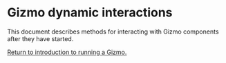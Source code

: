 

# Gizmo dynamic interactions

This document describes methods for interacting with Gizmo components
after they have started.

<a href="./README.md">
Return to introduction to running a Gizmo.
</a>